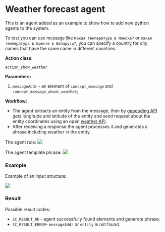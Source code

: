 # Weather forecast agent

This is an agent added as an example to show how to add new python agents to the system.  

To test you can use message like `Какая температура в Минске?` or `Какая температура в Бресте в Беларуси?`, you can specify a country for city names that have the same name in different countries.

**Action class:**

`action_show_weather`

**Parameters:**

1. `messageAddr` - an element of `concept_message` and `concept_message_about_weather`;

**Workflow:**

* The agent extracts an entity from the message, then by [geocoding API](https://geocode.maps.co) gets longitude and latitude of the entity and send request about the entity coordinates using an open [weather API](https://open-meteo.com). 
* After receiving a response the agent processes it and generates a phrase including weather in the entity.

The agent rule:
<img src="../images/lr_message_about_weather.png"></img>

The agent template phrase:
<img src="../images/concept_phrase_about_weather.png"></img>

### Example

Example of an input structure:

<img src="../images/ShowWeatherAgentExample.png"></img>

### Result

Possible result codes:

* `SC_RESULT_OK` - agent successfully found elements and generate phrase;
* `SC_RESULT_ERROR`- `messageAddr` or `entity` is not found.
